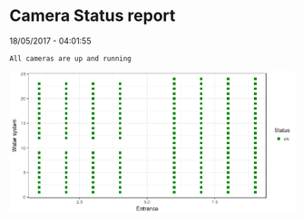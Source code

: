 Camera Status report
================
18/05/2017 - 04:01:55

    All cameras are up and running

![](camreport_files/figure-markdown_github/unnamed-chunk-2-1.png)
